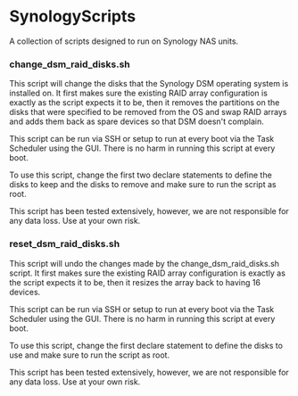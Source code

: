 # SynologyScripts

A collection of scripts designed to run on Synology NAS units.

### change_dsm_raid_disks.sh

This script will change the disks that the Synology DSM operating system is installed on.  It first makes sure the existing RAID array configuration is exactly as the script expects it to be, then it removes the partitions on the disks that were specified to be removed from the OS and swap RAID arrays and adds them back as spare devices so that DSM doesn't complain.

This script can be run via SSH or setup to run at every boot via the Task Scheduler using the GUI.  There is no harm in running this script at every boot.

To use this script, change the first two declare statements to define the disks to keep and the disks to remove and make sure to run the script as root.

This script has been tested extensively, however, we are not responsible for any data loss.  Use at your own risk.

### reset_dsm_raid_disks.sh

This script will undo the changes made by the change_dsm_raid_disks.sh script.  It first makes sure the existing RAID array configuration is exactly as the script expects it to be, then it resizes the array back to having 16 devices.

This script can be run via SSH or setup to run at every boot via the Task Scheduler using the GUI.  There is no harm in running this script at every boot.

To use this script, change the first declare statement to define the disks to use and make sure to run the script as root.

This script has been tested extensively, however, we are not responsible for any data loss.  Use at your own risk.

